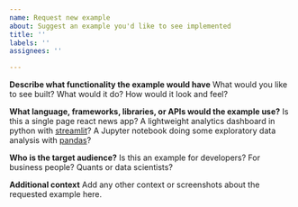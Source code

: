 ```yaml
---
name: Request new example
about: Suggest an example you'd like to see implemented
title: ''
labels: ''
assignees: ''

---
```


**Describe what functionality the example would have**
What would you like to see built? What would it do? How would it look and feel?

**What language, frameworks, libraries, or APIs would the example use?**
Is this a single page react news app? A lightweight analytics dashboard in python with [streamlit](https://streamlit.io)? A Jupyter notebook doing some exploratory data analysis with [pandas](https://pandas.pydata.org)?

**Who is the target audience?**
Is this an example for developers? For business people? Quants or data scientists?

**Additional context**
Add any other context or screenshots about the requested example here.
